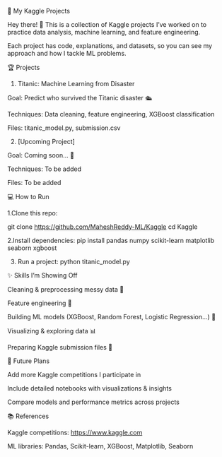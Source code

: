🚀 My Kaggle Projects

Hey there! 👋
This is a collection of Kaggle projects I’ve worked on to practice data analysis, machine learning, and feature engineering.

Each project has code, explanations, and datasets, so you can see my approach and how I tackle ML problems.

🏆 Projects
1. Titanic: Machine Learning from Disaster

Goal: Predict who survived the Titanic disaster 🛳️

Techniques: Data cleaning, feature engineering, XGBoost classification

Files: titanic_model.py, submission.csv

2. [Upcoming Project]

Goal: Coming soon… 🚀

Techniques: To be added

Files: To be added

💻 How to Run

1.Clone this repo:

git clone https://github.com/MaheshReddy-ML/Kaggle
cd Kaggle


2.Install dependencies:
pip install pandas numpy scikit-learn matplotlib seaborn xgboost


3. Run a project:
python titanic_model.py

✨ Skills I’m Showing Off

Cleaning & preprocessing messy data 🧹

Feature engineering 🔧

Building ML models (XGBoost, Random Forest, Logistic Regression…) 🤖

Visualizing & exploring data 📊

Preparing Kaggle submission files 📝

🔮 Future Plans

Add more Kaggle competitions I participate in

Include detailed notebooks with visualizations & insights

Compare models and performance metrics across projects

📚 References

Kaggle competitions: https://www.kaggle.com

ML libraries: Pandas, Scikit-learn, XGBoost, Matplotlib, Seaborn

